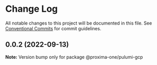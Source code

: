 # Change Log

All notable changes to this project will be documented in this file.
See [Conventional Commits](https://conventionalcommits.org) for commit guidelines.

## 0.0.2 (2022-09-13)

**Note:** Version bump only for package @proxima-one/pulumi-gcp
